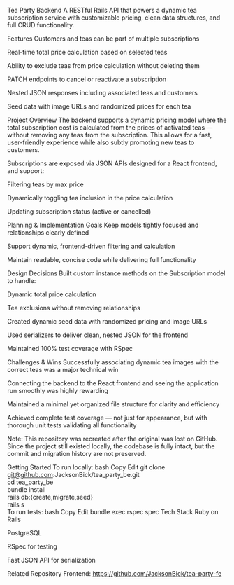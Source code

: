 Tea Party Backend
A RESTful Rails API that powers a dynamic tea subscription service with customizable pricing, clean data structures, and full CRUD functionality.

Features
Customers and teas can be part of multiple subscriptions

Real-time total price calculation based on selected teas

Ability to exclude teas from price calculation without deleting them

PATCH endpoints to cancel or reactivate a subscription

Nested JSON responses including associated teas and customers

Seed data with image URLs and randomized prices for each tea

Project Overview
The backend supports a dynamic pricing model where the total subscription cost is calculated from the prices of activated teas — without removing any teas from the subscription. This allows for a fast, user-friendly experience while also subtly promoting new teas to customers.

Subscriptions are exposed via JSON APIs designed for a React frontend, and support:

Filtering teas by max price

Dynamically toggling tea inclusion in the price calculation

Updating subscription status (active or cancelled)

Planning & Implementation
Goals
Keep models tightly focused and relationships clearly defined

Support dynamic, frontend-driven filtering and calculation

Maintain readable, concise code while delivering full functionality

Design Decisions
Built custom instance methods on the Subscription model to handle:

Dynamic total price calculation

Tea exclusions without removing relationships

Created dynamic seed data with randomized pricing and image URLs

Used serializers to deliver clean, nested JSON for the frontend

Maintained 100% test coverage with RSpec

Challenges & Wins
Successfully associating dynamic tea images with the correct teas was a major technical win

Connecting the backend to the React frontend and seeing the application run smoothly was highly rewarding

Maintained a minimal yet organized file structure for clarity and efficiency

Achieved complete test coverage — not just for appearance, but with thorough unit tests validating all functionality

Note: This repository was recreated after the original was lost on GitHub. Since the project still existed locally, the codebase is fully intact, but the commit and migration history are not preserved.

Getting Started
To run locally:
bash
Copy
Edit
git clone git@github.com:JacksonBick/tea_party_be.git  
cd tea_party_be  
bundle install  
rails db:{create,migrate,seed}  
rails s  
To run tests:
bash
Copy
Edit
bundle exec rspec spec
Tech Stack
Ruby on Rails

PostgreSQL

RSpec for testing

Fast JSON API for serialization

Related Repository
Frontend: https://github.com/JacksonBick/tea-party-fe


